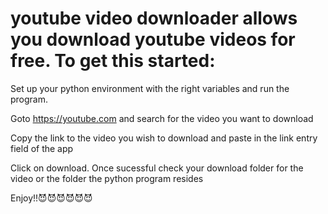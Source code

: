 # youtube video downloader allows you download youtube videos for free. To get this started: 

Set up your python environment with the right variables and run the program.

Goto https://youtube.com and search for the video you want to download

Copy the link to the video you wish to download and paste in the link entry field of the app

Click on download. Once sucessful check your download folder for the video or the folder the python program resides

Enjoy!!😈😈😈😈😈😈

